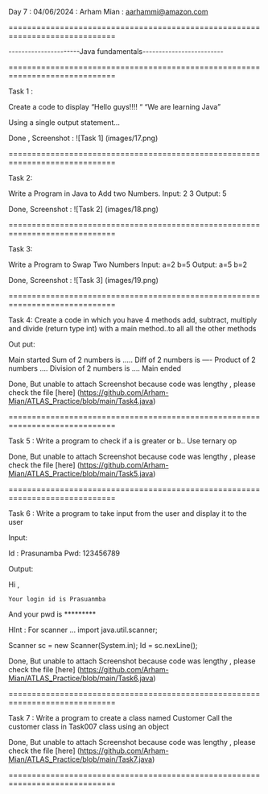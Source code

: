Day 7 : 04/06/2024 : Arham Mian : aarhammi@amazon.com

=============================================================================

----------------------Java fundamentals-------------------------

=============================================================================

Task 1 : 

Create a code to display 
“Hello guys!!!! “
“We are learning Java”

Using a single output statement…

Done , Screenshot : 
![Task 1] (images/17.png)

=============================================================================

Task 2:

Write a Program in Java to Add two Numbers.
Input: 2 3
Output: 5

Done, Screenshot :
![Task 2] (images/18.png)

=============================================================================

Task 3:

Write a Program to Swap Two Numbers
Input: a=2  b=5
Output: a=5  b=2

Done, Screenshot :
![Task 3] (images/19.png)

=============================================================================

Task 4:
 Create a code in which you have 4 methods add, subtract, multiply and divide (return type int) with a main method..to all all the other methods 


Out put:

Main started
Sum of 2 numbers is …..
Diff of 2 numbers is —-
Product of 2 numbers ….
Division of 2 numbers is ….
Main ended


Done, But unable to attach Screenshot because code was lengthy , please check the file [here] (https://github.com/Arham-Mian/ATLAS_Practice/blob/main/Task4.java)

=============================================================================

Task 5 : Write a program to check if a is greater or b.. Use ternary op

Done, But unable to attach Screenshot because code was lengthy , please check the file [here] (https://github.com/Arham-Mian/ATLAS_Practice/blob/main/Task5.java)

=============================================================================

Task 6 : Write a program to take input from the user and display it to the user

Input:

Id : Prasunamba
Pwd: 123456789

Output:

Hi ,

	Your login id is Prasuanmba
And your pwd is *********


HInt : 
For scanner … import java.util.scanner;

Scanner sc = new Scanner(System.in);
Id = sc.nexLine();

Done, But unable to attach Screenshot because code was lengthy , please check the file [here] (https://github.com/Arham-Mian/ATLAS_Practice/blob/main/Task6.java)


=============================================================================

Task 7 : 
Write a program to create a class named Customer 
Call the customer class in Task007 class using an object

Done, But unable to attach Screenshot because code was lengthy , please check the file [here] (https://github.com/Arham-Mian/ATLAS_Practice/blob/main/Task7.java)


=============================================================================

